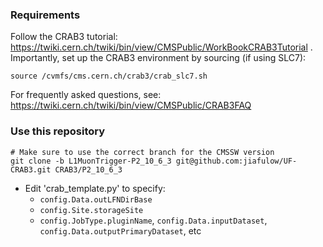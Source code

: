 ### Requirements

Follow the CRAB3 tutorial: https://twiki.cern.ch/twiki/bin/view/CMSPublic/WorkBookCRAB3Tutorial . Importantly, set up the CRAB3 environment by sourcing (if using SLC7):

``` shell
source /cvmfs/cms.cern.ch/crab3/crab_slc7.sh
```


For frequently asked questions, see: https://twiki.cern.ch/twiki/bin/view/CMSPublic/CRAB3FAQ

### Use this repository

``` shell
# Make sure to use the correct branch for the CMSSW version
git clone -b L1MuonTrigger-P2_10_6_3 git@github.com:jiafulow/UF-CRAB3.git CRAB3/P2_10_6_3
```

- Edit 'crab_template.py' to specify:
  - `config.Data.outLFNDirBase`
  - `config.Site.storageSite`
  - `config.JobType.pluginName`, `config.Data.inputDataset`, `config.Data.outputPrimaryDataset`, etc

